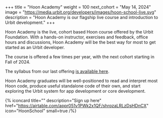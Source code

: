 +++
title = "Hoon Academy"
weight = 100
next_cohort = "May 14, 2024"
image = "https://media.urbit.org/developers/images/hoon-school-live.svg"
description = "Hoon Academy is our flagship live course and introduction to Urbit development."
+++

Hoon Academy is the live, cohort based Hoon course offered by the Urbit Foundation. With a hands-on instructor, exercises and feedback, office hours and discussions, Hoon Academy will be the best way for most to get started as an Urbit developer.

The course is offered a few times per year, with the next cohort starting in Fall of 2024. 

The syllabus from our last offering [is available here](https://docs.google.com/document/d/1LQL4B59B0uK75KFSErb-BFJ8pbhVxyoyA1tRiv4RBlc/edit?usp=sharing).

Hoon Academy graduates will be well-positioned to read and interpret most Hoon code, produce useful standalone code of their own, and start exploring the Urbit system for app development or core development.


  {% iconcard
    title=""
    description="Sign up here"
    href="https://airtable.com/appr051v1PWk2x1QF/shrqzaLRLzDsHDnCX"
    icon="HoonSchool"
    small=true
  /%}
